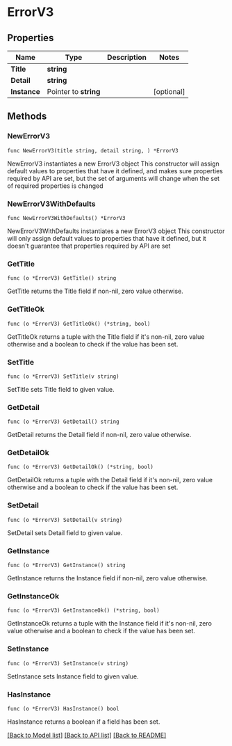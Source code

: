 # ErrorV3

## Properties

Name | Type | Description | Notes
------------ | ------------- | ------------- | -------------
**Title** | **string** |  | 
**Detail** | **string** |  | 
**Instance** | Pointer to **string** |  | [optional] 

## Methods

### NewErrorV3

`func NewErrorV3(title string, detail string, ) *ErrorV3`

NewErrorV3 instantiates a new ErrorV3 object
This constructor will assign default values to properties that have it defined,
and makes sure properties required by API are set, but the set of arguments
will change when the set of required properties is changed

### NewErrorV3WithDefaults

`func NewErrorV3WithDefaults() *ErrorV3`

NewErrorV3WithDefaults instantiates a new ErrorV3 object
This constructor will only assign default values to properties that have it defined,
but it doesn't guarantee that properties required by API are set

### GetTitle

`func (o *ErrorV3) GetTitle() string`

GetTitle returns the Title field if non-nil, zero value otherwise.

### GetTitleOk

`func (o *ErrorV3) GetTitleOk() (*string, bool)`

GetTitleOk returns a tuple with the Title field if it's non-nil, zero value otherwise
and a boolean to check if the value has been set.

### SetTitle

`func (o *ErrorV3) SetTitle(v string)`

SetTitle sets Title field to given value.


### GetDetail

`func (o *ErrorV3) GetDetail() string`

GetDetail returns the Detail field if non-nil, zero value otherwise.

### GetDetailOk

`func (o *ErrorV3) GetDetailOk() (*string, bool)`

GetDetailOk returns a tuple with the Detail field if it's non-nil, zero value otherwise
and a boolean to check if the value has been set.

### SetDetail

`func (o *ErrorV3) SetDetail(v string)`

SetDetail sets Detail field to given value.


### GetInstance

`func (o *ErrorV3) GetInstance() string`

GetInstance returns the Instance field if non-nil, zero value otherwise.

### GetInstanceOk

`func (o *ErrorV3) GetInstanceOk() (*string, bool)`

GetInstanceOk returns a tuple with the Instance field if it's non-nil, zero value otherwise
and a boolean to check if the value has been set.

### SetInstance

`func (o *ErrorV3) SetInstance(v string)`

SetInstance sets Instance field to given value.

### HasInstance

`func (o *ErrorV3) HasInstance() bool`

HasInstance returns a boolean if a field has been set.


[[Back to Model list]](../README.md#documentation-for-models) [[Back to API list]](../README.md#documentation-for-api-endpoints) [[Back to README]](../README.md)


